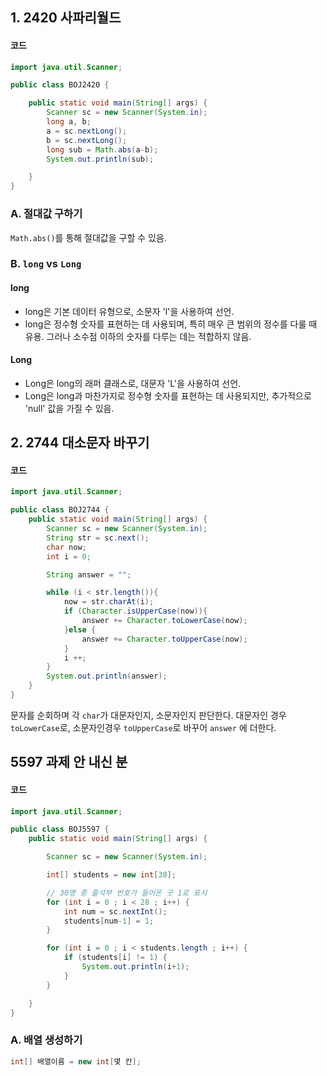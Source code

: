 ## 1. 2420 사파리월드

#### 코드

```java
import java.util.Scanner;

public class BOJ2420 {

    public static void main(String[] args) {
        Scanner sc = new Scanner(System.in);
        long a, b;
        a = sc.nextLong();
        b = sc.nextLong();
        long sub = Math.abs(a-b);
        System.out.println(sub);

    }
}
```

### A. 절대값 구하기

`Math.abs()`를 통해 절대값을 구할 수 있음.

### B. `long` vs `Long`

#### long

-   long은 기본 데이터 유형으로, 소문자 'l'을 사용하여 선언.
-   long은 정수형 숫자를 표현하는 데 사용되며, 특히 매우 큰 범위의 정수를 다룰 때 유용. 그러나 소수점 이하의 숫자를 다루는 데는 적합하지 않음.

#### Long

-   Long은 long의 래퍼 클래스로, 대문자 'L'을 사용하여 선언.
-   Long은 long과 마찬가지로 정수형 숫자를 표현하는 데 사용되지만, 추가적으로 'null' 값을 가질 수 있음.

## 2. 2744 대소문자 바꾸기

#### 코드

```java
import java.util.Scanner;

public class BOJ2744 {
    public static void main(String[] args) {
        Scanner sc = new Scanner(System.in);
        String str = sc.next();
        char now;
        int i = 0;

        String answer = "";

        while (i < str.length()){
            now = str.charAt(i);
            if (Character.isUpperCase(now)){
                answer += Character.toLowerCase(now);
            }else {
                answer += Character.toUpperCase(now);
            }
            i ++;
        }
        System.out.println(answer);
    }
}
```

문자를 순회하며 각 `char`가 대문자인지, 소문자인지 판단한다. 대문자인 경우 `toLowerCase`로, 소문자인경우 `toUpperCase`로 바꾸어 `answer` 에 더한다.

## 5597 과제 안 내신 분

#### 코드

```java
import java.util.Scanner;

public class BOJ5597 {
    public static void main(String[] args) {

        Scanner sc = new Scanner(System.in);

        int[] students = new int[30];

        // 30명 중 출석부 번호가 들어온 곳 1로 표시
        for (int i = 0 ; i < 28 ; i++) {
            int num = sc.nextInt();
            students[num-1] = 1;
        }

        for (int i = 0 ; i < students.length ; i++) {
            if (students[i] != 1) {
                System.out.println(i+1);
            }
        }

    }
}
```

### A. 배열 생성하기

```java
int[] 배열이름 = new int[몇 칸];
```
